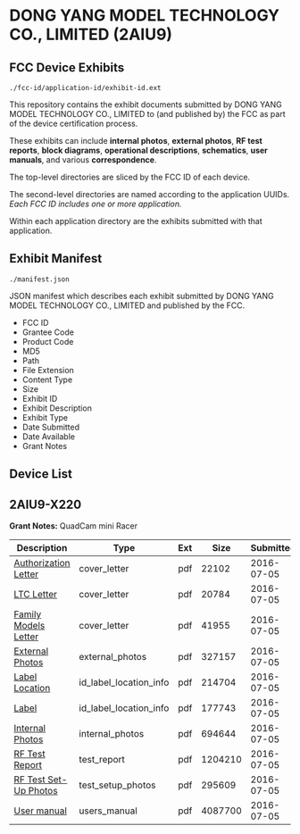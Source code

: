 # DONG YANG MODEL TECHNOLOGY CO., LIMITED (2AIU9)
## FCC Device Exhibits

```
./fcc-id/application-id/exhibit-id.ext
```

This repository contains the exhibit documents submitted by DONG YANG MODEL TECHNOLOGY CO., LIMITED to (and published by) the FCC as part of the device certification process.

These exhibits can include **internal photos**, **external photos**, **RF test reports**, **block diagrams**, **operational descriptions**, **schematics**, **user manuals**, and various **correspondence**.

The top-level directories are sliced by the FCC ID of each device.

The second-level directories are named according to the application UUIDs. *Each FCC ID includes one or more application.*

Within each application directory are the exhibits submitted with that application. 

## Exhibit Manifest

```
./manifest.json
```

JSON manifest which describes each exhibit submitted by DONG YANG MODEL TECHNOLOGY CO., LIMITED and published by the FCC.

- FCC ID
- Grantee Code
- Product Code
- MD5
- Path
- File Extension
- Content Type
- Size
- Exhibit ID
- Exhibit Description
- Exhibit Type
- Date Submitted
- Date Available
- Grant Notes

## Device List
## 2AIU9-X220
**Grant Notes:** QuadCam mini Racer

| Description | Type | Ext | Size | Submitted | Available |
| ----------- | ---- | --- | ---- | --------- | --------- |
| [Authorization Letter](2AIU9-X220/5cdcbcb9a34240ddd9242221d42cebc7/3050956.pdf) | cover_letter | pdf | 22102 | 2016-07-05 | 2016-07-05 |
| [LTC Letter](2AIU9-X220/5cdcbcb9a34240ddd9242221d42cebc7/3050957.pdf) | cover_letter | pdf | 20784 | 2016-07-05 | 2016-07-05 |
| [Family Models Letter](2AIU9-X220/5cdcbcb9a34240ddd9242221d42cebc7/3050958.pdf) | cover_letter | pdf | 41955 | 2016-07-05 | 2016-07-05 |
| [External Photos](2AIU9-X220/5cdcbcb9a34240ddd9242221d42cebc7/3050959.pdf) | external_photos | pdf | 327157 | 2016-07-05 | 2016-07-05 |
| [Label Location](2AIU9-X220/5cdcbcb9a34240ddd9242221d42cebc7/3050960.pdf) | id_label_location_info | pdf | 214704 | 2016-07-05 | 2016-07-05 |
| [Label](2AIU9-X220/5cdcbcb9a34240ddd9242221d42cebc7/3050961.pdf) | id_label_location_info | pdf | 177743 | 2016-07-05 | 2016-07-05 |
| [Internal Photos](2AIU9-X220/5cdcbcb9a34240ddd9242221d42cebc7/3050962.pdf) | internal_photos | pdf | 694644 | 2016-07-05 | 2016-07-05 |
| [RF Test Report](2AIU9-X220/5cdcbcb9a34240ddd9242221d42cebc7/3050965.pdf) | test_report | pdf | 1204210 | 2016-07-05 | 2016-07-05 |
| [RF Test Set-Up Photos](2AIU9-X220/5cdcbcb9a34240ddd9242221d42cebc7/3050966.pdf) | test_setup_photos | pdf | 295609 | 2016-07-05 | 2016-07-05 |
| [User manual](2AIU9-X220/5cdcbcb9a34240ddd9242221d42cebc7/3050967.pdf) | users_manual | pdf | 4087700 | 2016-07-05 | 2016-07-05 |
